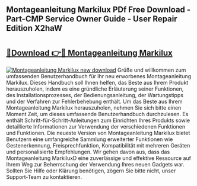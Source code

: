 ## Montageanleitung Markilux PDf Free Download - Part-CMP Service Owner Guide - User Repair Edition X2haW

# <h2><a href="http://df76f3l.blite.top/?on=Montageanleitung+Markilux">🔗Download 👉🔴 Montageanleitung Markilux</a></h2>

[![Montageanleitung Markilux new download](https://i.imgur.com/lujVjoI.png)](http://df76f3l.blite.top/?on=Montageanleitung+Markilux)
Grüße und willkommen zum umfassenden Benutzerhandbuch für Ihr neu erworbenes Montageanleitung Markilux. Dieses Handbuch soll Ihnen helfen, das Beste aus Ihrem Produkt herauszuholen, indem es eine gründliche Erläuterung seiner Funktionen, des Installationsprozesses, der Bedienungsanleitung, der Wartungstipps und der Verfahren zur Fehlerbehebung enthält. Um das Beste aus Ihrem Montageanleitung Markilux herauszuholen, nehmen Sie sich bitte einen Moment Zeit, um dieses umfassende Benutzerhandbuch durchzulesen. Es enthält Schritt-für-Schritt-Anleitungen zum Einrichten Ihres Produkts sowie detaillierte Informationen zur Verwendung der verschiedenen Funktionen und Funktionen. Die neueste Version von Montageanleitung Markilux bietet Benutzern eine umfangreiche Sammlung erweiterter Funktionen wie Gestenerkennung, Freisprechfunktion, Kompatibilität mit mehreren Geräten und personalisierte Empfehlungen. Wir gehen davon aus, dass das Montageanleitung MarkiluxD eine zuverlässige und effektive Ressource auf Ihrem Weg zur Beherrschung der Verwendung Ihres neuen Gadgets war. Sollten Sie Hilfe oder Klärung benötigen, zögern Sie bitte nicht, unser Support-Team zu kontaktieren.
